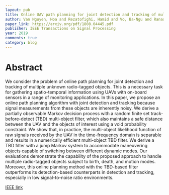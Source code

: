 ```yaml
---
layout: pub
title: Online UAV path planning for joint detection and tracking of multiple radio-tagged objects
author: Van Nguyen, Hoa and Rezatofighi, Hamid and Vo, Ba-Ngu and Ranasinghe, Damith C
paper_link: https://arxiv.org/pdf/1808.04445.pdf
publisher: IEEE Transactions on Signal Processing
year: 2019
comments: true
category: blog
---
```


# Abstract

We consider the problem of online path planning for joint detection and tracking of multiple unknown radio-tagged objects. This is a necessary task for gathering spatio-temporal information using UAVs with on-board sensors in a range of monitoring applications. In this paper, we propose an online path planning algorithm with joint detection and tracking because signal measurements from these objects are inherently noisy. We derive a partially observable Markov decision process with a random finite set track-before-detect (TBD) multi-object filter, which also maintains a safe distance between the UAV and the objects of interest using a void probability constraint. We show that, in practice, the multi-object likelihood function of raw signals received by the UAV in the time-frequency domain is separable and results in a numerically efficient multi-object TBD filter. We derive a TBD filter with a jump Markov system to accommodate maneuvering objects capable of switching between different dynamic modes. Our evaluations demonstrate the capability of the proposed approach to handle multiple radio-tagged objects subject to birth, death, and motion modes. Moreover, this online planning method with the TBD-based filter outperforms its detection-based counterparts in detection and tracking, especially in low signal-to-noise ratio environments.

[IEEE link](https://ieeexplore.ieee.org/document/8826374)